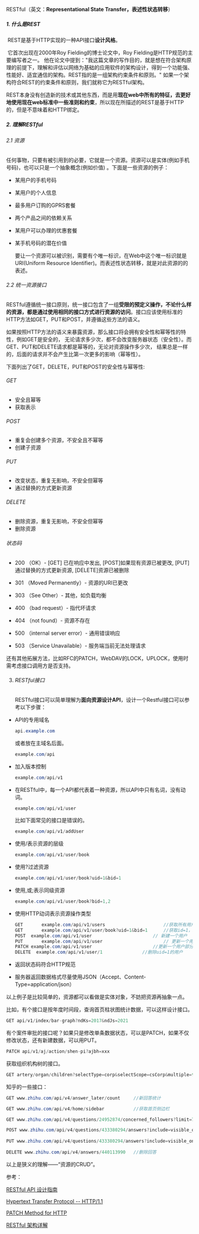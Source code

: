 RESTful（英文：**Representational State Transfer，表述性状态转移**）

##### 1. 什么是REST

​	REST是基于HTTP实现的一种API接口**设计风格**。

​	它首次出现在2000年Roy Fielding的博士论文中，Roy Fielding是HTTP规范的主要编写者之一。 他在论文中提到："我这篇文章的写作目的，就是想在符合架构原理的前提下，理解和评估以网络为基础的应用软件的架构设计，得到一个功能强、性能好、适宜通信的架构。REST指的是一组架构约束条件和原则。" 如果一个架构符合REST的约束条件和原则，我们就称它为RESTful架构。

​	REST本身没有创造新的技术或其他东西，而是用**现在web中所有的特征，去更好地使用现在web标准中一些准则和约束**，所以现在所描述的REST是基于HTTP的，但是不意味着和HTTP绑定。

##### 2. 理解RESTful

###### 2.1 资源

​	任何事物，只要有被引用到的必要，它就是一个资源。资源可以是实体(例如手机号码)，也可以只是一个抽象概念(例如价值) 。下面是一些资源的例子：

- 某用户的手机号码

- 某用户的个人信息

- 最多用户订购的GPRS套餐

- 两个产品之间的依赖关系

- 某用户可以办理的优惠套餐

- 某手机号码的潜在价值

  要让一个资源可以被识别，需要有个唯一标识，在Web中这个唯一标识就是URI(Uniform Resource Identifier)。而表述性状态转移，就是对此资源的的表述。

###### 2.2 统一资源接口

​	RESTful遵循统一接口原则，统一接口包含了一组**受限的预定义操作，不论什么样的资源，都是通过使用相同的接口方式进行资源的访问**。接口应该使用标准的HTTP方法如GET，PUT和POST，并遵循这些方法的语义。

​	如果按照HTTP方法的语义来暴露资源，那么接口将会拥有安全性和幂等性的特性，例如GET是安全的， 无论请求多少次，都不会改变服务器状态（安全性）。而GET、PUT和DELETE请求都是幂等的，无论对资源操作多少次， 结果总是一样的，后面的请求并不会产生比第一次更多的影响（幂等性）。

下面列出了GET，DELETE，PUT和POST的安全性与幂等性:

###### GET

- 安全且幂等
- 获取表示


###### POST

- 重复会创建多个资源，不安全且不幂等
- 创建子资源


###### PUT

- 改变状态，重复无影响，不安全但幂等
- 通过替换的方式更新资源

###### DELETE

- 删除资源，重复无影响，不安全但幂等
- 删除资源

###### 状态码

- 200 （OK）- [GET] 已在响应中发出, [POST]如果现有资源已被更改, [PUT]通过替换的方式更新资源, [DELETE]资源已被删除
- 301 （Moved Permanently）- 资源的URI已更改
- 303 （See Other）- 其他，如负载均衡
- 400 （bad request）- 指代坏请求
- 404 （not found）- 资源不存在
- 500 （internal server error）- 通用错误响应

- 503 （Service Unavailable）- 服务端当前无法处理请求

​	还有其他拓展方法，比如RFC的PATCH，WebDAV的LOCK，UPLOCK，使用时需考虑接口调用方是否支持。

3. ###### RESTful接口

   RESTful接口可以简单理解为**面向资源设计API**，设计一个Restful接口可以参考以下步骤：

- API的专用域名

  ```java
  api.example.com
  ```

  或者放在主域名后面。

  ```java
  example.com/api
  ```

- 加入版本控制

  ```java
  example.com/api/v1
  ```

- 在RESTful中，每一个API都代表着一种资源，所以API中只有名词，没有动词。

  ```java
  example.com/api/v1/user
  ```

  比如下面常见的接口是错误的。

  ```java
  example.com/api/v1/addUser
  ```

- 使用/表示资源的层级

  ```java
  example.com/api/v1/user/book
  ```

- 使用?过滤资源

  ```java
  example.com/api/v1/user/book?uid=1&bid=1
  ```

- 使用,或;表示同级资源

  ```java
  example.com/api/v1/user/book?bid=1,2
  ```

- 使用HTTP动词表示资源操作类型

  ```java
  GET		example.com/api/v1/users					  //获取所有用户
  GET		example.com/api/v1/user/book?uid=1&bid=1	  //获取id=1，bid=1的book信息
  POST 	example.com/api/v1/user						  // 新建一个用户
  PUT    	example.com/api/v1/user						  // 更新一个用户（提供全部信息）
  PATCH	example.com/api/v1/user						  //更新一个用户部分信息（提供部分信息）
  DELETE  example.com/api/v1/user/1				  //删除uid=1的用户
  ```

- 返回状态码符合HTTP规范

- 服务器返回数据格式尽量使用JSON（Accept、Content-Type=application/json）

以上例子是比较简单的，资源都可以看做是实体对象，不妨把资源再抽象一点。

比如，有个接口是按年度时间段，查询首页柱状图统计数据，可以这样设计接口。

```java
GET api/v1/index/bar-graph?ndKs=2017&ndJs=2021
```

有个案件审批的接口呢？如果只是修改单条数据状态，可以是PATCH，如果不仅修改状态，还有新建数据，可以用PUT。

```java
PATCH api/v1/aj/action/shen-pi?ajbh=xxx
```

获取组织机构树的接口。

```java
GET artery/organ/children?selectType=corp&selectScope=csCorp&multiple=false&id=
```

知乎的一些接口：

```java
GET www.zhihu.com/api/v4/answer_later/count	    //新回答统计

GET www.zhihu.com/api/v4/home/sidebar			//获取首页侧边栏

GET www.zhihu.com/api/v4/questions/24952874/concerned_followers?limit=7&offset=0	//文章编号24952874的回答

POST www.zhihu.com/api/v4/questions/433380294/answers?include=visible_only_to_author.........  //回答问题
   
PUT	www.zhihu.com/api/v4/questions/433380294/answers?include=visible_only_to_author.........  //修改回答
    
DELETE www.zhihu.com/api/v4/answers/440113990	//删除回答
```

以上是狭义的理解——“资源的CRUD”。



参考：

[RESTful API 设计指南](http://www.ruanyifeng.com/blog/2014/05/restful_api.html)

[Hypertext Transfer Protocol -- HTTP/1.1](https://www.w3.org/Protocols/rfc2616/rfc2616-sec10.html)

[PATCH Method for HTTP](https://tools.ietf.org/html/rfc5789)

[RESTful 架构详解](https://www.runoob.com/w3cnote/restful-architecture.html)

